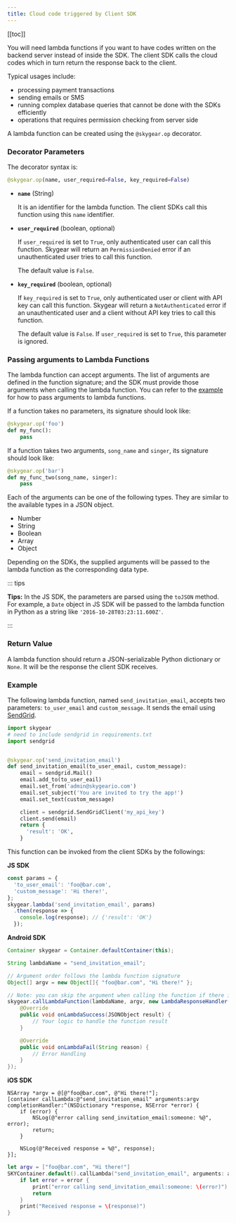 ```yaml
---
title: Cloud code triggered by Client SDK
---
```


[[toc]]

You will need lambda functions if you want to have codes written on the backend
server instead of inside the SDK. The client SDK calls the cloud codes which
in turn return the response back to the client.

Typical usages include:

- processing payment transactions
- sending emails or SMS
- running complex database queries that cannot be done with
  the SDKs efficiently
- operations that requires permission checking from server side

A lambda function can be created using the `@skygear.op` decorator.

### Decorator Parameters

The decorator syntax is:

```python
@skygear.op(name, user_required=False, key_required=False)
```

- **`name`** (String)

  It is an identifier for the lambda function. The client SDKs call
  this function using this `name` identifier.

- **`user_required`** (boolean, optional)

  If `user_required` is set to `True`, only authenticated user
  can call this function. Skygear will return an `PermissionDenied`
  error if an unauthenticated user tries to call this function.

  The default value is `False`.

- **`key_required`** (boolean, optional)

  If `key_required` is set to `True`, only authenticated user
  or client with API key can call this function. Skygear will return a
  `NotAuthenticated` error if an unauthenticated user and a client
  without API key tries to call this function.

  The default value is `False`. If `user_required` is set to `True`, this
  parameter is ignored.

### Passing arguments to Lambda Functions

The lambda function can accept arguments.
The list of arguments are defined in the function signature;
and the SDK must provide those arguments when calling the lambda
function. You can refer to the [example][lambda-example] for
how to pass arguments to lambda functions.

If a function takes no parameters, its signature should look like:

```python
@skygear.op('foo')
def my_func():
    pass
```

If a function takes two arguments, `song_name` and `singer`, its
signature should look like:

```python
@skygear.op('bar')
def my_func_two(song_name, singer):
    pass
```

Each of the arguments can be one of the following types.
They are similar to the available types in a JSON object.

- Number
- String
- Boolean
- Array
- Object

Depending on the SDKs, the supplied arguments will be
passed to the lambda function as the corresponding data type.

::: tips

**Tips:** In the JS SDK, the parameters are parsed using the `toJSON`
method. For example, a `Date` object in JS SDK will be passed to
the lambda function in Python as a string like `'2016-10-28T03:23:11.600Z'`.

:::

### Return Value

A lambda function should return a JSON-serializable Python dictionary or `None`.
It will be the response the client SDK receives.


### Example

The following lambda function, named `send_invitation_email`,
accepts two parameters: `to_user_email` and `custom_message`.
It sends the email using [SendGrid][sendgrid].

```python
import skygear
# need to include sendgrid in requirements.txt
import sendgrid


@skygear.op('send_invitation_email')
def send_invitation_email(to_user_email, custom_message):
    email = sendgrid.Mail()
    email.add_to(to_user_eail)
    email.set_from('admin@skygeario.com')
    email.set_subject('You are invited to try the app!')
    email.set_text(custom_message)

    client = sendgrid.SendGridClient('my_api_key')
    client.send(email)
    return {
      'result': 'OK',
    }
```

This function can be invoked from the client SDKs by the followings:

**JS SDK**

```javascript
const params = {
  'to_user_email': 'foo@bar.com',
  'custom_message': 'Hi there!',
};
skygear.lambda('send_invitation_email', params)
  .then(response => {
    console.log(response); // {'result': 'OK'}
  });
```

**Android SDK**

```java
Container skygear = Container.defaultContainer(this);

String lambdaName = "send_invitation_email";

// Argument order follows the lambda function signature
Object[] argv = new Object[]{ "foo@bar.com", "Hi there!" };

// Note: you can skip the argument when calling the function if there is none
skygear.callLambdaFunction(lambdaName, argv, new LambdaResponseHandler() {
    @Override
    public void onLambdaSuccess(JSONObject result) {
        // Your logic to handle the function result
    }

    @Override
    public void onLambdaFail(String reason) {
        // Error Handling
    }
});
```

**iOS SDK**

```obj-c
NSArray *argv = @[@"foo@bar.com", @"Hi there!"];
[container callLambda:@"send_invitation_email" arguments:argv completionHandler:^(NSDictionary *response, NSError *error) {
    if (error) {
        NSLog(@"error calling send_invitation_email:someone: %@", error);
        return;
    }

    NSLog(@"Received response = %@", response);
}];
```

```swift
let argv = ["foo@bar.com", "Hi there!"]
SKYContainer.default().callLambda("send_invitation_email", arguments: argv) { (response, error) in
    if let error = error {
        print("error calling send_invitation_email:someone: \(error)")
        return
    }
    print("Received response = \(response)")
}
```

[lambda-example]: #lambda-example
[sendgrid]: https://sendgrid.com
